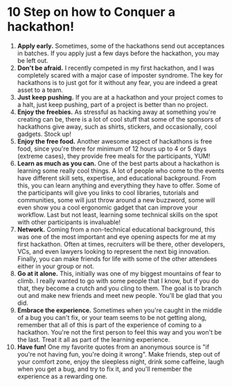 # 10 Step on how to Conquer a hackathon!

1. **Apply early.** Sometimes, some of the hackathons send out acceptances in batches. If you apply just a few days before the hackathon, you may be left out.
2. **Don't be afraid.** I recently competed in my first hackathon, and I was completely scared with a major case of imposter syndrome. The key for hackathons is to just got for it without any fear, you are indeed a great asset to a team.
3. **Just keep pushing.** If you are at a hackathon and your project comes to a halt, just keep pushing, part of a project is better than no project.
4. **Enjoy the freebies.** As stressful as hacking away at something you're creating can be, there is a lot of cool stuff that some of the sponsors of hackathons give away, such as shirts, stickers, and occasionally, cool gadgets. Stock up!
5. **Enjoy the free food.** Another awesome aspect of hackathons is free food, since you're there for minimum of 12 hours up to 4 or 5 days (extreme cases), they provide free meals for the participants, YUM!
6. **Learn as much as you can.** One of the best parts about a hackathon is learning some really cool things. A lot of people who come to the events have different skill sets, expertise, and educational background. From this, you can learn anything and everything they have to offer. Some of the participants will give you links to cool libraries, tutorials and communities, some will just throw around a new buzzword, some will even show you a cool ergonomic gadget that can improve your workflow. Last but not least, learning some technical skills on the spot with other participants is invaluable!
7. **Network.** Coming from a non-technical educational background, this was one of the most important and eye opening aspects for me at my first hackathon. Often at times, recruiters will be there,  other developers, VCs, and even lawyers looking to represent the next big innovation. Finally, you can make friends for life with some of the other attendees either in your group or not.
8. **Go at it alone.** This, initially was one of my biggest mountains of fear to climb. I really wanted to go with some people that I know, but if you do that, they become a crutch and you cling to them. The goal is to branch out and make new friends and meet new people. You'll be glad that you did.
9. **Embrace the experience.** Sometimes when you're caught in the middle of a bug you can't fix, or your team seems to be not getting along, remember that all of this is part of the experience of coming to a hackathon. You're not the first person to feel this way and you won't be the last. Treat it all as part of the learning experience.
10. **Have fun!** One my favorite quotes from an anonymous source is "if you're not having fun, you're doing it wrong". Make friends, step out of your comfort zone, enjoy the sleepless night, drink some caffeine, laugh when you get a bug, and try to fix it, and you'll remember the experience as a rewarding one.  
